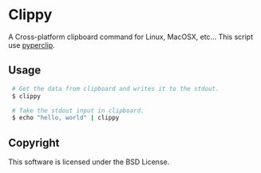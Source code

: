 # Clippy

A Cross-platform clipboard command for Linux, MacOSX, etc...
This script use [pyperclip](http://coffeeghost.net/2010/10/09/pyperclip-a-cross-platform-clipboard-module-for-python/).

## Usage

```sh
 # Get the data from clipboard and writes it to the stdout.
 $ clippy

 # Take the stdout input in clipboard.
 $ echo "hello, world" | clippy
```

## Copyright

This software is licensed under the BSD License.